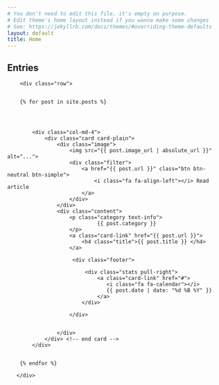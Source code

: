 ```yaml
---
# You don't need to edit this file, it's empty on purpose.
# Edit theme's home layout instead if you wanna make some changes
# See: https://jekyllrb.com/docs/themes/#overriding-theme-defaults
layout: default
title: Home
---
```




<div class="section">
   <div class="container">
       <h2 class="section-title">Entries</h2>

        <div class="row">


        {% for post in site.posts %}

       


            <div class="col-md-4">
                <div class="card card-plain">
                    <div class="image">
                        <img src="{{ post.image_url | absolute_url }}" alt="...">
                        <div class="filter">
                            <a href="{{ post.url }}" class="btn btn-neutral btn-simple">
                                <i class="fa fa-align-left"></i> Read article
                            </a>
                        </div>
                    </div>
                    <div class="content">
                        <p class="category text-info">
                                 {{ post.category }}
                        </p>
                        <a class="card-link" href="{{ post.url }}">
                            <h4 class="title">{{ post.title }} </h4>
                        </a>

                         <div class="footer">

                             <div class="stats pull-right">
                                 <a class="card-link" href="#">
                                    <i class="fa fa-calendar"></i> 
                                    {{ post.date | date: "%d %B %Y" }}
                                 </a>
                            </div>

                        </div>


                    </div>
                </div> <!-- end card -->
            </div>


        {% endfor %}

       </div>
   </div>
</div><!-- section -->